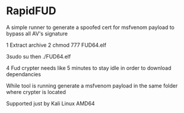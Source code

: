 # RapidFUD
A simple runner to generate a spoofed cert for msfvenom payload to bypass all AV's signature

1 Extract archive
2 chmod 777 FUD64.elf


3sudo su
then ./FUD64.elf

4 Fud crypter needs like 5 minutes to stay idle in order to download dependancies

While tool is running generate a msfvenom payload in the same folder where crypter is located

Supported just by Kali Linux AMD64
